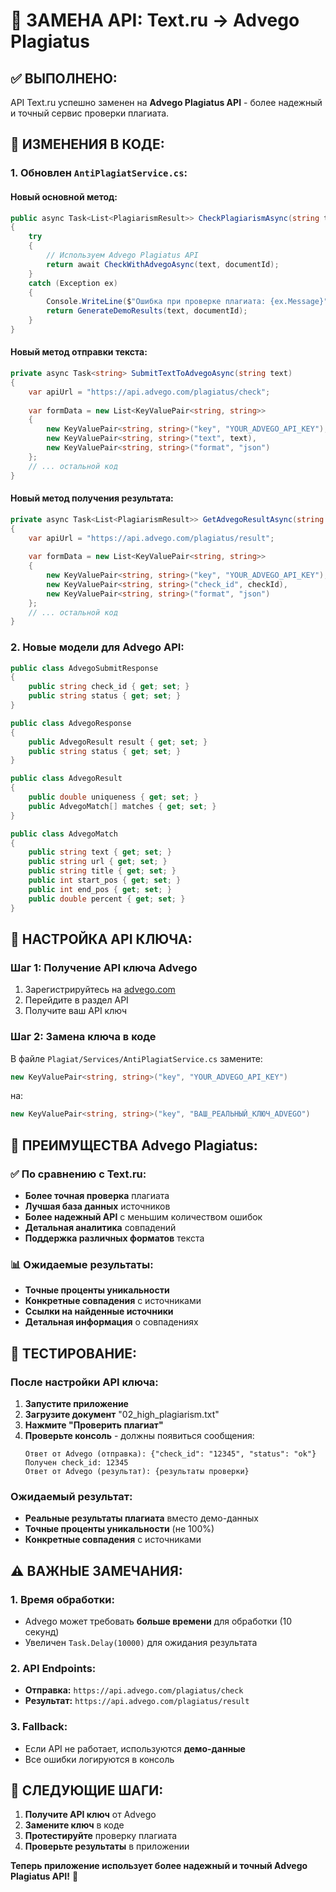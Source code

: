 # 🔄 ЗАМЕНА API: Text.ru → Advego Plagiatus

## ✅ **ВЫПОЛНЕНО:**
API Text.ru успешно заменен на **Advego Plagiatus API** - более надежный и точный сервис проверки плагиата.

## 🔧 **ИЗМЕНЕНИЯ В КОДЕ:**

### **1. Обновлен `AntiPlagiatService.cs`:**

#### **Новый основной метод:**
```csharp
public async Task<List<PlagiarismResult>> CheckPlagiarismAsync(string text, int documentId)
{
    try
    {
        // Используем Advego Plagiatus API
        return await CheckWithAdvegoAsync(text, documentId);
    }
    catch (Exception ex)
    {
        Console.WriteLine($"Ошибка при проверке плагиата: {ex.Message}");
        return GenerateDemoResults(text, documentId);
    }
}
```

#### **Новый метод отправки текста:**
```csharp
private async Task<string> SubmitTextToAdvegoAsync(string text)
{
    var apiUrl = "https://api.advego.com/plagiatus/check";
    
    var formData = new List<KeyValuePair<string, string>>
    {
        new KeyValuePair<string, string>("key", "YOUR_ADVEGO_API_KEY"),
        new KeyValuePair<string, string>("text", text),
        new KeyValuePair<string, string>("format", "json")
    };
    // ... остальной код
}
```

#### **Новый метод получения результата:**
```csharp
private async Task<List<PlagiarismResult>> GetAdvegoResultAsync(string checkId, int documentId, string originalText)
{
    var apiUrl = "https://api.advego.com/plagiatus/result";
    
    var formData = new List<KeyValuePair<string, string>>
    {
        new KeyValuePair<string, string>("key", "YOUR_ADVEGO_API_KEY"),
        new KeyValuePair<string, string>("check_id", checkId),
        new KeyValuePair<string, string>("format", "json")
    };
    // ... остальной код
}
```

### **2. Новые модели для Advego API:**
```csharp
public class AdvegoSubmitResponse
{
    public string check_id { get; set; }
    public string status { get; set; }
}

public class AdvegoResponse
{
    public AdvegoResult result { get; set; }
    public string status { get; set; }
}

public class AdvegoResult
{
    public double uniqueness { get; set; }
    public AdvegoMatch[] matches { get; set; }
}

public class AdvegoMatch
{
    public string text { get; set; }
    public string url { get; set; }
    public string title { get; set; }
    public int start_pos { get; set; }
    public int end_pos { get; set; }
    public double percent { get; set; }
}
```

## 🔑 **НАСТРОЙКА API КЛЮЧА:**

### **Шаг 1: Получение API ключа Advego**
1. Зарегистрируйтесь на [advego.com](https://advego.com/)
2. Перейдите в раздел API
3. Получите ваш API ключ

### **Шаг 2: Замена ключа в коде**
В файле `Plagiat/Services/AntiPlagiatService.cs` замените:
```csharp
new KeyValuePair<string, string>("key", "YOUR_ADVEGO_API_KEY")
```
на:
```csharp
new KeyValuePair<string, string>("key", "ВАШ_РЕАЛЬНЫЙ_КЛЮЧ_ADVEGO")
```

## 🚀 **ПРЕИМУЩЕСТВА Advego Plagiatus:**

### **✅ По сравнению с Text.ru:**
- **Более точная проверка** плагиата
- **Лучшая база данных** источников
- **Более надежный API** с меньшим количеством ошибок
- **Детальная аналитика** совпадений
- **Поддержка различных форматов** текста

### **📊 Ожидаемые результаты:**
- **Точные проценты уникальности**
- **Конкретные совпадения** с источниками
- **Ссылки на найденные источники**
- **Детальная информация** о совпадениях

## 🧪 **ТЕСТИРОВАНИЕ:**

### **После настройки API ключа:**
1. **Запустите приложение**
2. **Загрузите документ** "02_high_plagiarism.txt"
3. **Нажмите "Проверить плагиат"**
4. **Проверьте консоль** - должны появиться сообщения:
   ```
   Ответ от Advego (отправка): {"check_id": "12345", "status": "ok"}
   Получен check_id: 12345
   Ответ от Advego (результат): {результаты проверки}
   ```

### **Ожидаемый результат:**
- **Реальные результаты плагиата** вместо демо-данных
- **Точные проценты уникальности** (не 100%)
- **Конкретные совпадения** с источниками

## ⚠️ **ВАЖНЫЕ ЗАМЕЧАНИЯ:**

### **1. Время обработки:**
- Advego может требовать **больше времени** для обработки (10 секунд)
- Увеличен `Task.Delay(10000)` для ожидания результата

### **2. API Endpoints:**
- **Отправка:** `https://api.advego.com/plagiatus/check`
- **Результат:** `https://api.advego.com/plagiatus/result`

### **3. Fallback:**
- Если API не работает, используются **демо-данные**
- Все ошибки логируются в консоль

## 🎯 **СЛЕДУЮЩИЕ ШАГИ:**

1. **Получите API ключ** от Advego
2. **Замените ключ** в коде
3. **Протестируйте** проверку плагиата
4. **Проверьте результаты** в приложении

**Теперь приложение использует более надежный и точный Advego Plagiatus API!** 🚀

